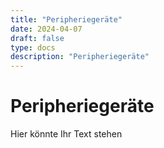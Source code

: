 ```yaml
---
title: "Peripheriegeräte"
date: 2024-04-07
draft: false
type: docs
description: "Peripheriegeräte"
---
```


# Peripheriegeräte

Hier könnte Ihr Text stehen